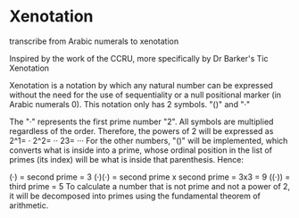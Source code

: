 # Xenotation

transcribe from Arabic numerals to xenotation

Inspired by the work of the CCRU, more specifically by Dr Barker's Tic Xenotation

Xenotation is a notation by which any natural number can be expressed without the need for the use of sequentiality or a null positional marker (in Arabic numerals 0). This notation only has 2 symbols. "()" and "·"

The "·" represents the first prime number "2". All symbols are multiplied regardless of the order. Therefore, the powers of 2 will be expressed as
2^1= ·
2^2= ··
23=  ···
For the other numbers, "()" will be implemented, which converts what is inside into a prime, whose ordinal position in the list of primes (its index) will be what is inside that parenthesis. Hence:

(·) = second prime = 3
(·)(·) = second prime x second prime = 3x3 = 9
((·)) = third prime = 5
To calculate a number that is not prime and not a power of 2, it will be decomposed into primes using the fundamental theorem of arithmetic.
